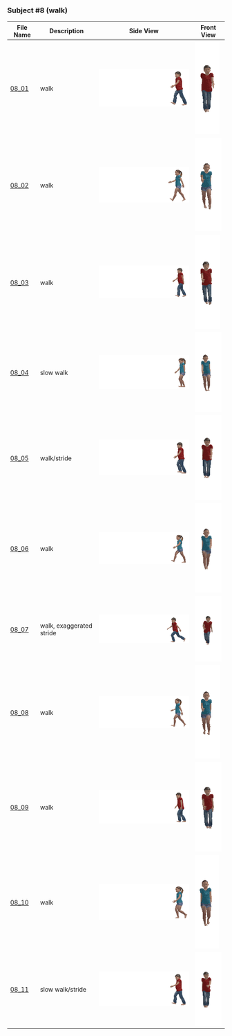 ### Subject #8 (walk)
|File Name|Description|Side View|Front View|
|-|-|-|-|
|[08_01](https://github.com/Shriinivas/cmubvh/raw/main/Sequence-001-009/08/Data/08_01.zip)|walk|<img src="https://github.com/Shriinivas/cmubvhgifs/blob/main/Sequence-001-009/08/08_01_0.gif"/>|<img src="https://github.com/Shriinivas/cmubvhgifs/blob/main/Sequence-001-009/08/08_01_1.gif"/>|
|[08_02](https://github.com/Shriinivas/cmubvh/raw/main/Sequence-001-009/08/Data/08_02.zip)|walk|<img src="https://github.com/Shriinivas/cmubvhgifs/blob/main/Sequence-001-009/08/08_02_0.gif"/>|<img src="https://github.com/Shriinivas/cmubvhgifs/blob/main/Sequence-001-009/08/08_02_1.gif"/>|
|[08_03](https://github.com/Shriinivas/cmubvh/raw/main/Sequence-001-009/08/Data/08_03.zip)|walk|<img src="https://github.com/Shriinivas/cmubvhgifs/blob/main/Sequence-001-009/08/08_03_0.gif"/>|<img src="https://github.com/Shriinivas/cmubvhgifs/blob/main/Sequence-001-009/08/08_03_1.gif"/>|
|[08_04](https://github.com/Shriinivas/cmubvh/raw/main/Sequence-001-009/08/Data/08_04.zip)|slow walk|<img src="https://github.com/Shriinivas/cmubvhgifs/blob/main/Sequence-001-009/08/08_04_0.gif"/>|<img src="https://github.com/Shriinivas/cmubvhgifs/blob/main/Sequence-001-009/08/08_04_1.gif"/>|
|[08_05](https://github.com/Shriinivas/cmubvh/raw/main/Sequence-001-009/08/Data/08_05.zip)|walk/stride|<img src="https://github.com/Shriinivas/cmubvhgifs/blob/main/Sequence-001-009/08/08_05_0.gif"/>|<img src="https://github.com/Shriinivas/cmubvhgifs/blob/main/Sequence-001-009/08/08_05_1.gif"/>|
|[08_06](https://github.com/Shriinivas/cmubvh/raw/main/Sequence-001-009/08/Data/08_06.zip)|walk|<img src="https://github.com/Shriinivas/cmubvhgifs/blob/main/Sequence-001-009/08/08_06_0.gif"/>|<img src="https://github.com/Shriinivas/cmubvhgifs/blob/main/Sequence-001-009/08/08_06_1.gif"/>|
|[08_07](https://github.com/Shriinivas/cmubvh/raw/main/Sequence-001-009/08/Data/08_07.zip)|walk, exaggerated stride|<img src="https://github.com/Shriinivas/cmubvhgifs/blob/main/Sequence-001-009/08/08_07_0.gif"/>|<img src="https://github.com/Shriinivas/cmubvhgifs/blob/main/Sequence-001-009/08/08_07_1.gif"/>|
|[08_08](https://github.com/Shriinivas/cmubvh/raw/main/Sequence-001-009/08/Data/08_08.zip)|walk|<img src="https://github.com/Shriinivas/cmubvhgifs/blob/main/Sequence-001-009/08/08_08_0.gif"/>|<img src="https://github.com/Shriinivas/cmubvhgifs/blob/main/Sequence-001-009/08/08_08_1.gif"/>|
|[08_09](https://github.com/Shriinivas/cmubvh/raw/main/Sequence-001-009/08/Data/08_09.zip)|walk|<img src="https://github.com/Shriinivas/cmubvhgifs/blob/main/Sequence-001-009/08/08_09_0.gif"/>|<img src="https://github.com/Shriinivas/cmubvhgifs/blob/main/Sequence-001-009/08/08_09_1.gif"/>|
|[08_10](https://github.com/Shriinivas/cmubvh/raw/main/Sequence-001-009/08/Data/08_10.zip)|walk|<img src="https://github.com/Shriinivas/cmubvhgifs/blob/main/Sequence-001-009/08/08_10_0.gif"/>|<img src="https://github.com/Shriinivas/cmubvhgifs/blob/main/Sequence-001-009/08/08_10_1.gif"/>|
|[08_11](https://github.com/Shriinivas/cmubvh/raw/main/Sequence-001-009/08/Data/08_11.zip)|slow walk/stride|<img src="https://github.com/Shriinivas/cmubvhgifs/blob/main/Sequence-001-009/08/08_11_0.gif"/>|<img src="https://github.com/Shriinivas/cmubvhgifs/blob/main/Sequence-001-009/08/08_11_1.gif"/>|
